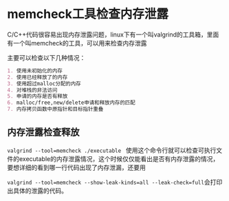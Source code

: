 # memcheck工具检查内存泄露

C/C++代码很容易出现内存泄露问题，linux下有一个叫valgrind的工具箱，里面有一个叫memcheck的工具，可以用来检查内存泄露

主要可以检查以下几种情况：

```markdown
1. 使用未初始化的内存
2. 使用已经释放了的内存
3. 使用超过malloc分配的内存
4. 对堆栈的非法访问
5. 申请的内存是否有释放
6. malloc/free,new/delete申请和释放内存的匹配
7. 内存拷贝函数中原指针和目标指针重叠
```

## 内存泄露检查释放

`valgrind --tool=memcheck ./executable ` 使用这个命令行就可以检查可执行文件的executable的内存泄露情况，这个时候仅仅能看出是否有内存泄露的情况，要想详细的看到哪一行代码出现了内存泄漏，还要用

`valgrind --tool=memcheck --show-leak-kinds=all --leak-check=full`会打印出具体的泄露的代码。

